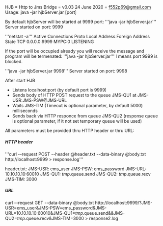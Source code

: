 HJB = Http to Jms Bridge = v0.03 24 June 2020 = f552p69@gmail.com
Usage: java -jar hjbServer.jar [port]

By default hjbServer will be started at 9999 port:
'''java -jar hjbServer.jar'''
Server started on port: 9999

'''netstat -a'''
Active Connections
  Proto  Local Address          Foreign Address        State
  TCP    0.0.0.0:9999           MYPC:0                 LISTENING

If the port will be occupied already you will receive the message and program will be termenated:
'''java -jar hjbServer.jar'''
I means port 9999 is blocked.

'''java -jar hjbServer.jar 9998'''
Server started on port: 9998

After start HJB
* Listens localhost:port (by default port is 9999)
* Sends body of HTTP POST request to the queue JMS-QU1 at JMS-USR:JMS-PSW@JMS-URL
* Waits JMS-TIM (Timeout is optional parameter, by default 5000) milliseconds
* Sends back via HTTP responce from queue JMS-QU2 (response queue is optional parameter, if it not set temporary queue will be used)

All parameters must be provided thru HTTP header or thru URL:

<h5>HTTP header</h5>
'''curl --request POST --header @header.txt --data-binary @body.txt http://localhost:9999 > response.log'''

header.txt:
    JMS-USR: ems_user
    JMS-PSW: ems_password
    JMS-URL: 10.10.10.10:60010
    JMS-QU1: $tmp$.queue.send
    JMS-QU2: $tmp$.queue.recv
    JMS-TIM: 3000

<h5>URL</h5>

curl --request GET --data-binary @body.txt http://localhost:9999/?JMS-USR=ems_user&JMS-PSW=ems_password&JMS-URL=10.10.10.10:60010&JMS-QU1=$tmp$.queue.send&&JMS-QU2=$tmp$.queue.recv&JMS-TIM=3000 > response2.log

        

